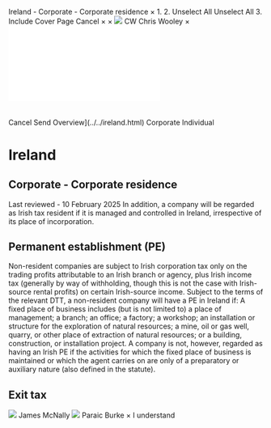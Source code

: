Ireland - Corporate - Corporate residence
×
1.
2.
Unselect All
Unselect All
3.
Include Cover Page
Cancel
×
×
![](../../-/media/world-wide-tax-summaries/attachments/global---chris-wooley.ashx%3Frev=ac5e5f3223b34096b1afc2a6009c7320&revision=ac5e5f32-23b3-4096-b1af-c2a6009c7320&hash=859B7ADC84DC2CBEC9760E9E6EE7DE6D0A8BFCDF)
CW
Chris Wooley
×
![](corporate-residence.html)
######
Cancel
Send
Overview](../../ireland.html)
Corporate
Individual
# Ireland
## Corporate - Corporate residence
Last reviewed - 10 February 2025
In addition, a company will be regarded as Irish tax resident if it is managed and controlled in Ireland, irrespective of its place of incorporation.
## Permanent establishment (PE)
Non-resident companies are subject to Irish corporation tax only on the trading profits attributable to an Irish branch or agency, plus Irish income tax (generally by way of withholding, though this is not the case with Irish-source rental profits) on certain Irish-source income.
Subject to the terms of the relevant DTT, a non-resident company will have a PE in Ireland if:
A fixed place of business includes (but is not limited to) a place of management; a branch; an office; a factory; a workshop; an installation or structure for the exploration of natural resources; a mine, oil or gas well, quarry, or other place of extraction of natural resources; or a building, construction, or installation project. A company is not, however, regarded as having an Irish PE if the activities for which the fixed place of business is maintained or which the agent carries on are only of a preparatory or auxiliary nature (also defined in the statute).
## Exit tax
![](../../-/media/world-wide-tax-summaries/irelandjames-mcnallyireland--james-mcnallyjpg20240930085944434.ashx%3Frev=40054334432b4f74b45b158014c80ab4&revision=40054334-432b-4f74-b45b-158014c80ab4&hash=7AACCCD57A24FAE625BF95F4ECCC48437C7001F8)
James McNally
![](../../-/media/world-wide-tax-summaries/irelandparaic-burkeireland--paraic-burkejpg20230719141757562.ashx%3Frev=a6244bd4200b4dd38965d3075742250d&revision=a6244bd4-200b-4dd3-8965-d3075742250d&hash=8B2BA3AE3A82DA0083AD73415898FFCF15FFEB1E)
Paraic Burke
×
I understand